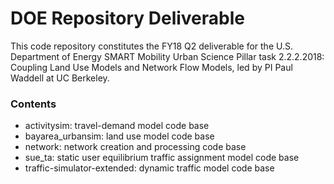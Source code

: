 # DOE Repository Deliverable

This code repository constitutes the FY18 Q2 deliverable for the U.S. Department of Energy SMART Mobility Urban Science Pillar task 2.2.2.2018: Coupling Land Use Models and Network Flow Models, led by PI Paul Waddell at UC Berkeley.

### Contents

  - activitysim: travel-demand model code base
  - bayarea_urbansim: land use model code base
  - network: network creation and processing code base
  - sue_ta: static user equilibrium traffic assignment model code base
  - traffic-simulator-extended: dynamic traffic model code base
